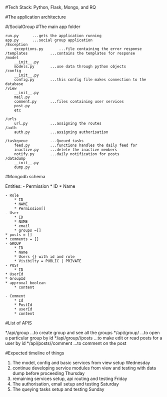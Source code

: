 #Tech Stack: Python, Flask, Mongo, and RQ


#The application architecture


#/SocialGroup		#The main app folder

	run.py		...gets the application running
	app.py		...social group application
	/Exception
		exceptions.py		...file containing the error response
	/templates			...contains the templates for response
	/model
		__init__.py
		models.py		...use data through python objects 
	/config
		__init__.py
		config.py 		...this config file makes connection to the database
	/view
		__init__.py
		mail.py			
		comment.py		...files containing user services
		post.py
		etc

	/urls
		url.py			...assigning the routes
	/auth
		auth.py			...assigning authorisation
	
	/taskqueue			...Queued tasks
		feed.py			...functions handles the daily feed for
		inactive.py		...delete the inactive members
		notify.py		...daily notification for posts
	/datadump
		__init__.py
		dump.py




#Mongodb schema

Entities:
    - Permission
        * ID 
        * Name

    - Role
        * ID
        * NAME
        * Permission[]
    - User
        * ID
        * NAME
        * email
        * groups =[]
	* posts = []
	* comments = []
    - GROUP
        * ID
        * Name
        * Users {} with id and role
        * Visibilty = PUBLIC | PRIVATE
    - POST
        * ID
	* UserId
	* GroupId
	* approval boolean
        * content
    
    - Comment
        * Id
        * PostId
        * userId
        * content
	


#List of APIS

*/api/group				...to create group and see all the groups
*/api/group/<id>				...to open a particular group by id
*/api/group/<id>/posts			...to make edit or read posts for a user by id
*/api/posts/<id>/comment			...to comment on the post


#Expected timeline of things

1. The model, config and basic services from view setup Wednesday
2. continue developing service modules from view and testing with data dump before proceeding Thursday
3. remaining services setup, api routing and testing Friday
3. The authorisation, email setup and testing Saturday
4. The queying tasks setup and testing Sunday



